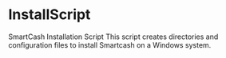 # InstallScript
SmartCash Installation Script
This script creates directories and configuration files to install Smartcash on a Windows system.
